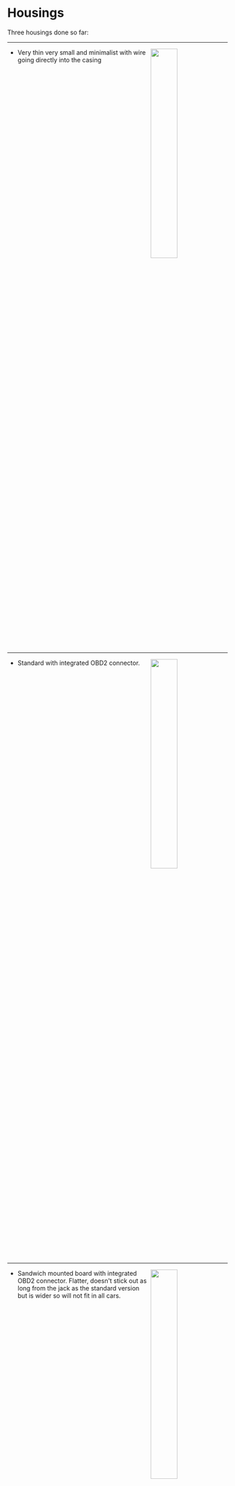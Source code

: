 # Housings

Three housings done so far:

<hr>
<img src=https://user-images.githubusercontent.com/32169384/138956907-5b824772-4a7d-4e6e-83ae-9dbffd630f16.jpg width=35% align=right>  
  
- Very thin very small and minimalist with wire going directly into the casing
<br clear=all>
<hr>
  
<img src=https://user-images.githubusercontent.com/32169384/142175879-03e20653-0231-47e1-94f6-b4317e00aabb.jpg width=35% align=right>  

- Standard with integrated OBD2 connector. 
  
<br clear=all>
<hr>

<img src=https://user-images.githubusercontent.com/32169384/143077864-54e38de2-3b4a-4f49-bef5-e98d03e61bf6.jpg  width=35% align=right>  

- Sandwich mounted board with integrated OBD2 connector. Flatter, doesn't stick out as long from the jack as the standard version but is wider so will not fit in all cars.  
  
<br clear=all>
<hr>



## Standard
  
![IMG_20230101_144314](https://user-images.githubusercontent.com/32169384/210176532-8d54fdb8-3f13-40ab-a625-1747000f7ba4.jpg)
  
M2 screws and inserts  
  
![IMG_20230101_163405](https://user-images.githubusercontent.com/32169384/210176536-505c07d2-8870-4163-a1d2-327c2da3038a.jpg) 

![IMG_20221231_231028](https://user-images.githubusercontent.com/32169384/210156654-61d12e8b-7d08-4b2b-87bc-609340bda82a.jpg)

![IMG_20221231_230941](https://user-images.githubusercontent.com/32169384/210156655-14b1d871-1d6b-48fd-9cf7-27f492be7083.jpg)

## Sandwich mounted board
 
<img src=https://user-images.githubusercontent.com/32169384/143077864-54e38de2-3b4a-4f49-bef5-e98d03e61bf6.jpg>

## Add a beeper?  
 
![IMG_20211121_112251](https://user-images.githubusercontent.com/32169384/144240512-132497fa-c2ef-4080-86c8-e45fe76d6463.jpg)

  
# Minimalist small and flat

![small-housing(1)](https://user-images.githubusercontent.com/32169384/138956907-5b824772-4a7d-4e6e-83ae-9dbffd630f16.jpg)

![small-housing(3)](https://user-images.githubusercontent.com/32169384/138956928-8b44a92c-3336-4f66-8bfb-3b2ae9432360.jpg)

![small-housing(2)](https://user-images.githubusercontent.com/32169384/138956945-97b0403a-e5a8-471f-bc6c-01ba239a281d.jpg)

![IMG_20230926_152918](https://github.com/MagnusThome/RejsaCAN-ESP32/assets/32169384/d7f06134-aefb-4829-9af6-b793f5d9f76e)
